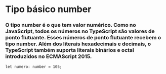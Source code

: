 # Tipo básico number
### O tipo number é o que tem valor numérico. Como no JavaScript, todos os números no TypeScript são valores de ponto flutuante. Esses números de ponto flutuante recebem o tipo number. Além dos literais hexadecimais e decimais, o TypeScript também suporta literais binários e octal introduzidos no ECMAScript 2015.
```
let numero: number = 105;
```
